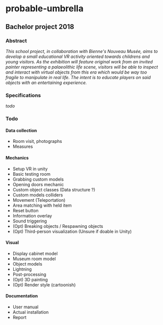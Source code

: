 # probable-umbrella

## Bachelor project 2018

### Abstract

*This school project, in collaboration with Bienne's Nouveau Musée, aims to develop a small educational VR activity oriented towards childrens and young visitors.
As the exhibition will feature original work from an invited painter representing a palaeolithic life scene, visitors will be able to inspect and interact with virtual objects from this era which would be way too fragile to manipulate in real life.
The intent is to educate players on said objects with an entertaining experience.*


### Specifications

*todo*

### Todo

#### Data collection

* Room visit, photographs
* Measures

#### Mechanics

* Setup VR in unity
* Basic testing room
* Grabbing custom models
* Opening doors mechanic
* Custom object classes (Data structure ?)
* Custom models colliders
* Movement (Teleportation)
* Area matching with held item
* Reset button
* Information overlay
* Sound triggering
* (Opt) Breaking objects / Respawning objects
* (Opt) Third-person visualization (Unsure if doable in Unity)


#### Visual

* Display cabinet model
* Museum room model
* Object models
* Lightning
* Post-processing
* (Opt) 3D painting
* (Opt) Render style (cartoonish)

#### Documentation

* User manual
* Actual installation
* Report

